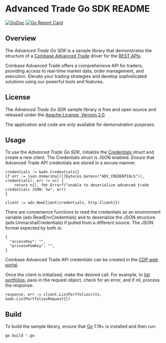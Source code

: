 # Advanced Trade Go SDK README

[![GoDoc](https://godoc.org/github.com/coinbase-samples/advanced-trade-sdk-go?status.svg)](https://godoc.org/github.com/coinbase-samples/advanced-trade-sdk-go)
[![Go Report Card](https://goreportcard.com/badge/coinbase-samples/advanced-trade-sdk-go)](https://goreportcard.com/report/coinbase-samples/advanced-trade-sdk-go)

## Overview

The *Advanced Trade Go SDK* is a sample library that demonstrates the structure of a [Coinbase Advanced Trade](https://www.coinbase.com/advanced-trade/) driver for
the [REST APIs](https://docs.cloud.coinbase.com/advanced-trade/docs/welcome).

Coinbase Advanced Trade offers a comprehensive API for traders, providing access to real-time market data, order management, and execution. Elevate your trading strategies and develop sophisticated solutions using our powerful tools and features.

## License

The *Advanced Trade Go SDK* sample library is free and open source and released under the [Apache License, Version 2.0](LICENSE).

The application and code are only available for demonstration purposes.

## Usage

To use the *Advanced Trade Go SDK*, initialize the [Credentials](credentials.go) struct and create a new client. The Credentials struct is JSON
enabled. Ensure that Advanced Trade API credentials are stored in a secure manner.

```
credentials := &adv.Credentials{}
if err := json.Unmarshal([]byte(os.Getenv("ADV_CREDENTIALS")), credentials); err != nil {
    return nil, fmt.Errorf("unable to deserialize advanced trade credentials JSON: %w", err)
}

client := adv.NewClient(credentials, http.Client{})
```

There are convenience functions to read the credentials as an environment variable (adv.ReadEnvCredentials) and to deserialize the JSON structure (adv.UnmarshalCredentials) if pulled from a different source. The JSON format expected by both is:

```
{
  "accessKey": "",
  "privatePemKey": "",
}
```

Coinbase Advanced Trade API credentials can be created in the [CDP web portal](https://portal.cdp.coinbase.com/). 

Once the client is initialized, make the desired call. For example, to [list portfolios](https://github.com/coinbase-samples/advanced-trade-sdk-go/blob/main/list_portfolios.go),
pass in the request object, check for an error, and if nil, process the response.


```
response, err := client.ListPortfolios(ctx, &adv.ListPortfoliosRequest{})
```

## Build

To build the sample library, ensure that [Go](https://go.dev/) 1.19+ is installed and then run:

```bash
go build *.go
```
